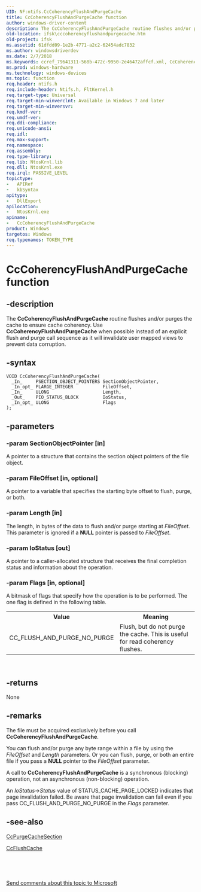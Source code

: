 ```yaml
---
UID: NF:ntifs.CcCoherencyFlushAndPurgeCache
title: CcCoherencyFlushAndPurgeCache function
author: windows-driver-content
description: The CcCoherencyFlushAndPurgeCache routine flushes and/or purges the cache to ensure cache coherency.
old-location: ifsk\cccoherencyflushandpurgecache.htm
old-project: ifsk
ms.assetid: 61dfdd09-1e2b-4771-a2c2-62454adc7832
ms.author: windowsdriverdev
ms.date: 2/7/2018
ms.keywords: ccref_79641311-568b-472c-9950-2e46472affcf.xml, CcCoherencyFlushAndPurgeCache, CcCoherencyFlushAndPurgeCache routine [Installable File System Drivers], ifsk.cccoherencyflushandpurgecache, ntifs/CcCoherencyFlushAndPurgeCache
ms.prod: windows-hardware
ms.technology: windows-devices
ms.topic: function
req.header: ntifs.h
req.include-header: Ntifs.h, FltKernel.h
req.target-type: Universal
req.target-min-winverclnt: Available in Windows 7 and later
req.target-min-winversvr: 
req.kmdf-ver: 
req.umdf-ver: 
req.ddi-compliance: 
req.unicode-ansi: 
req.idl: 
req.max-support: 
req.namespace: 
req.assembly: 
req.type-library: 
req.lib: NtosKrnl.lib
req.dll: NtosKrnl.exe
req.irql: PASSIVE_LEVEL
topictype:
-	APIRef
-	kbSyntax
apitype:
-	DllExport
apilocation:
-	NtosKrnl.exe
apiname:
-	CcCoherencyFlushAndPurgeCache
product: Windows
targetos: Windows
req.typenames: TOKEN_TYPE
---
```


# CcCoherencyFlushAndPurgeCache function


## -description


The <b>CcCoherencyFlushAndPurgeCache</b> routine flushes and/or purges the cache to ensure cache coherency. Use <b>CcCoherencyFlushAndPurgeCache</b> when possible instead of an explicit flush and purge call sequence as it will invalidate user mapped views to prevent data corruption.


## -syntax


````
VOID CcCoherencyFlushAndPurgeCache(
  _In_     PSECTION_OBJECT_POINTERS SectionObjectPointer,
  _In_opt_ PLARGE_INTEGER           FileOffset,
  _In_     ULONG                    Length,
  _Out_    PIO_STATUS_BLOCK         IoStatus,
  _In_opt_ ULONG                    Flags
);
````


## -parameters




### -param SectionObjectPointer [in]

A pointer to a structure that contains the section object pointers of the file object.


### -param FileOffset [in, optional]

A pointer to a variable that specifies the starting byte offset to flush, purge, or both.


### -param Length [in]

The length, in bytes of the data to flush and/or purge starting at <i>FileOffset</i>. This parameter is ignored if a <b>NULL</b> pointer is passed to <i>FileOffset</i>.


### -param IoStatus [out]

A pointer to a caller-allocated structure that receives the final completion status and information about the operation.


### -param Flags [in, optional]

A bitmask of flags that specify how the operation is to be performed. The one flag is defined in the following table. 

<table>
<tr>
<th>Value</th>
<th>Meaning</th>
</tr>
<tr>
<td>
CC_FLUSH_AND_PURGE_NO_PURGE

</td>
<td>
Flush, but do not purge the cache. This is useful for read coherency flushes.

</td>
</tr>
</table>
 


## -returns



None




## -remarks



The file must be acquired exclusively before you call <b>CcCoherencyFlushAndPurgeCache</b>.

You can flush and/or purge any byte range within a file by using the <i>FileOffset</i> and <i>Length</i> parameters. Or you can flush, purge, or both an entire file if you pass a <b>NULL</b> pointer to the <i>FileOffset</i> parameter.

A call to <b>CcCoherencyFlushAndPurgeCache</b> is a synchronous (blocking) operation, not an asynchronous (non-blocking) operation.

An <i>IoStatus</i>-&gt;<i>Status </i>value of STATUS_CACHE_PAGE_LOCKED indicates that page invalidation failed. Be aware that page invalidation can fail even if you pass CC_FLUSH_AND_PURGE_NO_PURGE in the <i>Flags</i> parameter.




## -see-also

<a href="..\ntifs\nf-ntifs-ccpurgecachesection.md">CcPurgeCacheSection</a>



<a href="..\ntifs\nf-ntifs-ccflushcache.md">CcFlushCache</a>



 

 

<a href="mailto:wsddocfb@microsoft.com?subject=Documentation%20feedback [ifsk\ifsk]:%20CcCoherencyFlushAndPurgeCache routine%20 RELEASE:%20(2/7/2018)&amp;body=%0A%0APRIVACY STATEMENT%0A%0AWe use your feedback to improve the documentation. We don't use your email address for any other purpose, and we'll remove your email address from our system after the issue that you're reporting is fixed. While we're working to fix this issue, we might send you an email message to ask for more info. Later, we might also send you an email message to let you know that we've addressed your feedback.%0A%0AFor more info about Microsoft's privacy policy, see http://privacy.microsoft.com/en-us/default.aspx." title="Send comments about this topic to Microsoft">Send comments about this topic to Microsoft</a>

